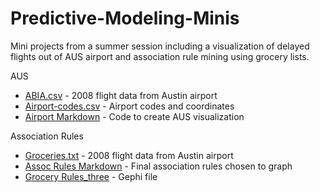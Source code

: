 # Predictive-Modeling-Minis

Mini projects from a summer session including a visualization of delayed flights out of AUS airport and association rule mining using grocery lists.

AUS
* [ABIA.csv](../blob/master/ABIA.csv) - 2008 flight data from Austin airport
* [Airport-codes.csv](../blob/master/airport-codes.csv) - Airport codes and coordinates
* [Airport Markdown](../blob/master/Airport%20Markdown.Rmd) - Code to create AUS visualization 

Association Rules
* [Groceries.txt](../blob/master/groceries.txt) - 2008 flight data from Austin airport
* [Assoc Rules Markdown](../blob/master/Assoc%20Rules%20Markdown.Rmd) - Final association rules chosen to graph
* [Grocery Rules_three](../blob/master/groceryrules_three.graphml) - Gephi file
